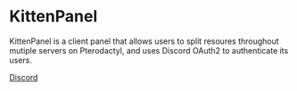 # KittenPanel
KittenPanel is a client panel that allows users to split resoures throughout mutiple servers on Pterodactyl, and uses Discord OAuth2 to authenticate its users.

[Discord](https://discord.gg/a7ADm7NSnx)